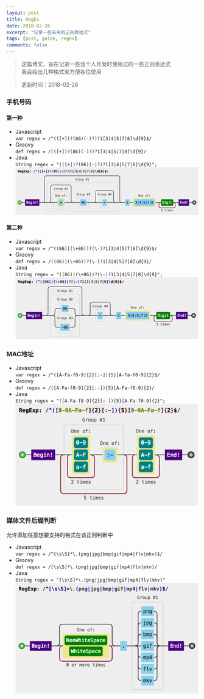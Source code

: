 ```yaml
---
layout: post
title: RegEx
date: 2018-02-26
excerpt: "记录一些有用的正则表达式"
tags: [post, guide, regex]
comments: false
---
```

> 这篇博文，旨在记录一些我个人开发时使用过的一些正则表达式  
我会给出几种格式来方便各位使用

> 更新时间：2018-02-26

### 手机号码
#### 第一种
* Javascript  
`var regex = /^(([+])?(86)(-)?)?1[3|4|5|7|8]\d{9}$/`
* Groovy  
`def regex = /(([+])?(86)(-)?)?1[3|4|5|7|8]\d{9}/`
* Java  
`String regex = "(([+])?(86)(-)?)?1[3|4|5|7|8]\d{9}";`  
![](/assets/img/postPictures/2018-02-26-RegEx/1.png)
#### 第二种
* Javascript  
`var regex = /^((86)|(\+86))?(\-)?1[3|4|5|7|8]\d{9}$/`
* Groovy  
`def regex = /((86)|(\+86))?(\-)?1[3|4|5|7|8]\d{9}/`
* Java  
`String regex = "((86)|(\+86))?(\-)?1[3|4|5|7|8]\d{9}";`  
![](/assets/img/postPictures/2018-02-26-RegEx/2.png)

### MAC地址
* Javascript  
`var regex = /^([A-Fa-f0-9]{2}[:-]){5}[A-Fa-f0-9]{2}$/`
* Groovy  
`def regex = /([A-Fa-f0-9]{2}[:-]){5}[A-Fa-f0-9]{2}/`
* Java  
`String regex = "([A-Fa-f0-9]{2}[:-]){5}[A-Fa-f0-9]{2}";`  
![](/assets/img/postPictures/2018-02-26-RegEx/3.png)

### 媒体文件后缀判断
允许添加任意想要支持的格式在该正则判断中
* Javascript  
`var regex = /^[\s\S]*\.(png|jpg|bmp|gif|mp4|flv|mkv)$/`
* Groovy  
`def regex = /[\s\S]*\.(png|jpg|bmp|gif|mp4|flv|mkv)/`
* Java  
`String regex = "[\s\S]*\.(png|jpg|bmp|gif|mp4|flv|mkv)"`  
![](/assets/img/postPictures/2018-02-26-RegEx/4.png)
